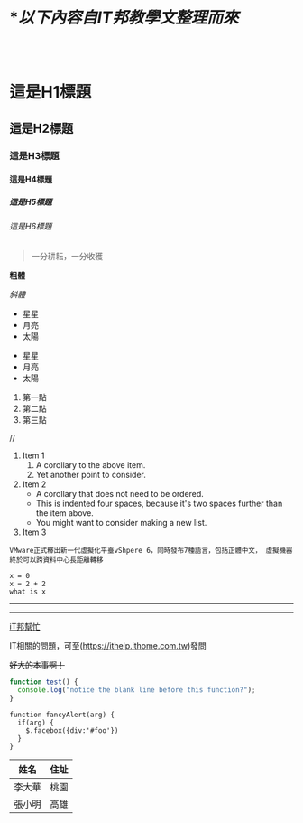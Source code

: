 # **以下內容自IT邦教學文整理而來*
<br/>
<br/>

# 這是H1標題
## 這是H2標題
### 這是H3標題
#### 這是H4標題
##### 這是H5標題
###### 這是H6標題

> 一分耕耘，一分收獲

**粗體**

*斜體*

* 星星
* 月亮
* 太陽

- 星星
- 月亮
- 太陽

1. 第一點
2. 第二點
3. 第三點

//
1. Item 1
   1. A corollary to the above item.
   2. Yet another point to consider.
2. Item 2
   * A corollary that does not need to be ordered.
   * This is indented four spaces, because it's two spaces further than the item above.
   * You might want to consider making a new list.
3. Item 3


`
VMware正式釋出新一代虛擬化平臺vShpere 6，同時發布7種語言，包括正體中文，
虛擬機器終於可以跨資料中心長距離轉移
`

```
x = 0
x = 2 + 2
what is x
```

---
***

[iT邦幫忙](https://ithelp.ithome.com.tw)

IT相關的問題，可至(https://ithelp.ithome.com.tw)發問

~~好大的本事啊！~~

```javascript
function test() {
  console.log("notice the blank line before this function?");
}
```

    function fancyAlert(arg) {
      if(arg) {
        $.facebox({div:'#foo'})
      }
    }

姓名 | 住址
--- | ---
李大華 | 桃園
張小明 | 高雄
